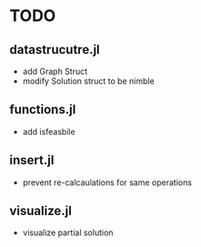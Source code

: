 # TODO

## datastrucutre.jl
- add Graph Struct
- modify Solution struct to be nimble

## functions.jl
- add isfeasbile

## insert.jl
- prevent re-calcaulations for same operations

## visualize.jl
- visualize partial solution